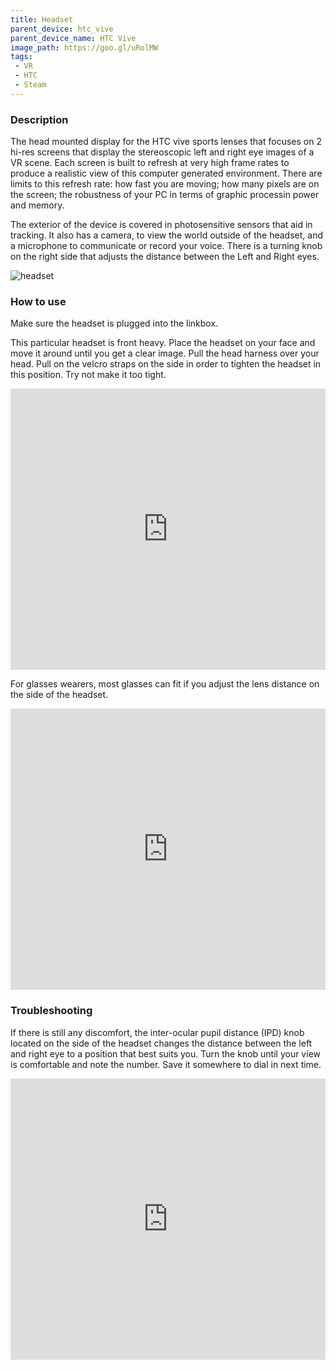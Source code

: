 ```yaml
---
title: Headset	
parent_device: htc_vive
parent_device_name: HTC Vive
image_path: https://goo.gl/uRolMW
tags: 
 - VR
 - HTC
 - Steam
---
```


### Description

The head mounted display for the HTC vive sports lenses that focuses on 2 hi-res screens that display the stereoscopic left and right eye images of a VR scene. Each screen is built to refresh at very high frame rates to produce a realistic view of this computer generated environment. There are limits to this refresh rate: how fast you are moving; how many pixels are on the screen; the robustness of your PC in terms of graphic processin power and memory. 

The exterior of the device is covered in photosensitive sensors that aid in tracking. It also has a camera, to view the world outside of the headset, and a microphone to communicate or record your voice. There is a turning knob on the right side that adjusts the distance between the Left and Right eyes.

![headset](https://goo.gl/PQfDa8)

### How to use

Make sure the headset is plugged into the linkbox.

This particular headset is front heavy. Place the headset on your face and move it around until you get a clear image. Pull the head harness over your head. Pull on the velcro straps on the side in order to tighten the headset in this position. Try not make it too tight.
<iframe style="max-width:100%" src="https://www.youtube.com/embed/wnjRogcSPhc" width="600px" height="450px" frameborder="0" allowfullscreen="true"> </iframe>

For glasses wearers, most glasses can fit if you adjust the lens distance on the side of the headset.
<iframe style="max-width:100%" src="https://www.youtube.com/embed/P2-F8-82J1A" width="600px" height="450px" frameborder="0" allowfullscreen="true"> </iframe>


### Troubleshooting

If there is still any discomfort, the inter-ocular pupil distance (IPD) knob located on the side of the headset changes the distance between the left and right eye to a position that best suits you. Turn the knob until your view is comfortable and note the number. Save it somewhere to dial in next time. 
<iframe style="max-width:100%" src="https://www.youtube.com/embed/0gzDwKd1JDQ" width="600px" height="450px" frameborder="0" allowfullscreen="true"> </iframe>



